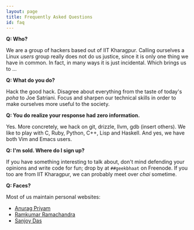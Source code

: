 ```yaml
---
layout: page
title: Frequently Asked Questions
id: faq
---
```


**Q: Who?**

We are a group of hackers based out of IIT Kharagpur.  Calling ourselves a Linux *users* group really does not do us justice, since it is only one thing we have in common.  In fact, in many ways it is just incidental.  Which brings us to ...


**Q: What do you do?**

Hack the good hack.  Disagree about everything from the taste of today's *poha* to Joe Satriani.  Focus and sharpen our technical skills in order to make ourselves more useful to the society.


**Q: You do realize your response had zero information.**

Yes.  More concretely, we hack on git, drizzle, llvm, gdb (insert others).  We like to play with C, Ruby, Python, C++, Lisp and Haskell.  And yes, we have both Vim and Emacs users.


**Q: I'm sold. Where do I sign up?**

If you have something interesting to talk about, don't mind defending your opinions and write code for fun; drop by at `##geekbhaat` on Freenode.  If you too are from IIT Kharagpur, we can probably meet over *chai* sometime.


**Q: Faces?**

Most of us maintain personal websites:
* [Anurag Priyam](http://yeban.in)
* [Ramkumar Ramachandra](http://artagnon.com)
* [Sanjoy Das](http://playingwithpointers.com)
